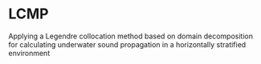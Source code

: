 # LCMP
Applying a Legendre collocation method based on domain decomposition for calculating underwater sound propagation in a horizontally stratified environment
